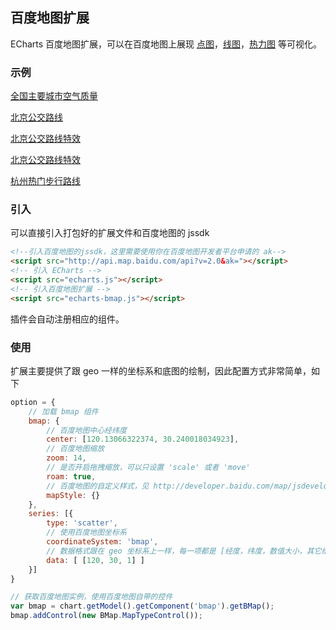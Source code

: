 ## 百度地图扩展

ECharts 百度地图扩展，可以在百度地图上展现 [点图](http://echarts.baidu.com/option.html#series-scatter)，[线图](http://echarts.baidu.com/option.html#series-line)，[热力图](http://echarts.baidu.com/option.html#series-heatmap) 等可视化。


### 示例

[全国主要城市空气质量](http://echarts.baidu.com/demo.html#effectScatter-bmap)

[北京公交路线](http://echarts.baidu.com/demo.html#lines-bmap-bus)

[北京公交路线特效](http://echarts.baidu.com/demo.html#lines-bmap-effect)

[北京公交路线特效](http://echarts.baidu.com/demo.html#lines-bmap-effect)

[杭州热门步行路线](http://echarts.baidu.com/demo.html#heatmap-bmap)


### 引入

可以直接引入打包好的扩展文件和百度地图的 jssdk

```html
<!--引入百度地图的jssdk，这里需要使用你在百度地图开发者平台申请的 ak-->
<script src="http://api.map.baidu.com/api?v=2.0&ak="></script>
<!-- 引入 ECharts -->
<script src="echarts.js"></script>
<!-- 引入百度地图扩展 -->
<script src="echarts-bmap.js"></script>
```

<!-- 如果是 webpack 打包，也可以 require 引入

```js
require('echarts');
require('echarts-bmap');
``` -->

插件会自动注册相应的组件。

### 使用

扩展主要提供了跟 geo 一样的坐标系和底图的绘制，因此配置方式非常简单，如下

```js
option = {
    // 加载 bmap 组件
    bmap: {
        // 百度地图中心经纬度
        center: [120.13066322374, 30.240018034923],
        // 百度地图缩放
        zoom: 14,
        // 是否开启拖拽缩放，可以只设置 'scale' 或者 'move'
        roam: true,
        // 百度地图的自定义样式，见 http://developer.baidu.com/map/jsdevelop-11.htm
        mapStyle: {}
    },
    series: [{
        type: 'scatter',
        // 使用百度地图坐标系
        coordinateSystem: 'bmap',
        // 数据格式跟在 geo 坐标系上一样，每一项都是 [经度，纬度，数值大小，其它维度...]
        data: [ [120, 30, 1] ]
    }]
}

// 获取百度地图实例，使用百度地图自带的控件
var bmap = chart.getModel().getComponent('bmap').getBMap();
bmap.addControl(new BMap.MapTypeControl());
```


